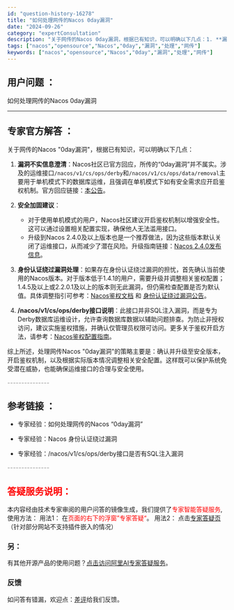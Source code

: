 ```yaml
---
id: "question-history-16278"
title: "如何处理网传的Nacos 0day漏洞"
date: "2024-09-26"
category: "expertConsultation"
description: "关于网传的Nacos 0day漏洞，根据已有知识，可以明确以下几点：1. **漏洞不实信息澄清**：Nacos社区已官方回应，所传的“0day漏洞”并不属实。涉及的运维接口`/nacos/v1/cs/ops/derby`和`/nacos/v1/cs/ops/data/removal`主要用于单机模式"
tags: ["nacos","opensource","Nacos","0day","漏洞","处理","网传"]
keywords: ["nacos","opensource","Nacos","0day","漏洞","处理","网传"]
---
```


## 用户问题 ： 
 如何处理网传的Nacos 0day漏洞  

---------------
## 专家官方解答 ：

关于网传的Nacos "0day漏洞"，根据已有知识，可以明确以下几点：

1. **漏洞不实信息澄清**：Nacos社区已官方回应，所传的“0day漏洞”并不属实。涉及的运维接口`/nacos/v1/cs/ops/derby`和`/nacos/v1/cs/ops/data/removal`主要用于单机模式下的数据库运维，且强调在单机模式下如有安全需求应开启鉴权机制。官方回应链接：[本公告](https://nacos.io/blog/announcement-derby-ops-api/?source=news_announcement/)。

2. **安全加固建议**：
   - 对于使用单机模式的用户，Nacos社区建议开启鉴权机制以增强安全性。这可以通过设置相关配置实现，确保他人无法滥用接口。
   - 升级到Nacos 2.4.0及以上版本也是一个推荐做法，因为这些版本默认关闭了运维接口，从而减少了潜在风险。升级指南链接：[Nacos 2.4.0发布信息](https://nacos.io/blog/release-240/?source=news/)。

3. **身份认证绕过漏洞处理**：如果存在身份认证绕过漏洞的担忧，首先确认当前使用的Nacos版本。对于版本低于1.4.1的用户，需要升级并调整相关鉴权配置；1.4.5及以上或2.2.0.1及以上的版本则无此漏洞，但仍需检查配置是否为默认值。具体调整指引可参考：[Nacos鉴权文档](https://nacos.io/docs/latest/guide/user/auth/) 和 [身份认证绕过漏洞公告](https://nacos.io/blog/announcement-token-secret-key/?source=activity)。

4. **/nacos/v1/cs/ops/derby接口说明**：此接口并非SQL注入漏洞，而是专为Derby数据库运维设计，允许查询数据库数据以辅助问题排查。为防止非授权访问，建议实施鉴权措施，并确认仅管理员权限可访问。更多关于鉴权开启方法，请参考：[Nacos鉴权配置指南](https://nacos.io/docs/latest/guide/user/auth/)。

综上所述，处理网传Nacos "0day漏洞"的策略主要是：确认并升级至安全版本，开启鉴权机制，以及根据实际版本情况调整相关安全配置。这样既可以保护系统免受潜在威胁，也能确保运维接口的合理与安全使用。


<font color="#949494">---------------</font> 


## 参考链接 ：

* 专家经验：如何处理网传的Nacos “0day漏洞” 
 
 * 专家经验：Nacos 身份认证绕过漏洞 
 
 * 专家经验：/nacos/v1/cs/ops/derby接口是否有SQL注入漏洞 


 <font color="#949494">---------------</font> 
 


## <font color="#FF0000">答疑服务说明：</font> 

本内容经由技术专家审阅的用户问答的镜像生成，我们提供了<font color="#FF0000">专家智能答疑服务</font>,使用方法：
用法1： 在<font color="#FF0000">页面的右下的浮窗”专家答疑“</font>。
用法2： 点击[专家答疑页](https://answer.opensource.alibaba.com/docs/intro)（针对部分网站不支持插件嵌入的情况）
### 另：


有其他开源产品的使用问题？[点击访问阿里AI专家答疑服务](https://answer.opensource.alibaba.com/docs/intro)。
### 反馈
如问答有错漏，欢迎点：[差评](https://ai.nacos.io/user/feedbackByEnhancerGradePOJOID?enhancerGradePOJOId=16279)给我们反馈。
